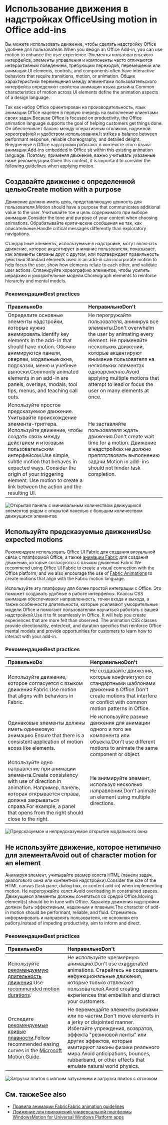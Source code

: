 # <a name="using-motion-in-office-add-ins"></a><span data-ttu-id="e97f8-101">Использование движения в надстройках Office</span><span class="sxs-lookup"><span data-stu-id="e97f8-101">Using motion in Office add-ins</span></span>

<span data-ttu-id="e97f8-102">Вы можете использовать движение, чтобы сделать надстройку Office удобнее для пользователя.</span><span class="sxs-lookup"><span data-stu-id="e97f8-102">When you design an Office Add-in, you can use motion to enhance the user experience.</span></span> <span data-ttu-id="e97f8-103">Элементы пользовательского интерфейса, элементы управления и компоненты часто отличаются интерактивным поведением, требующим переходов, перемещений или анимации.</span><span class="sxs-lookup"><span data-stu-id="e97f8-103">UI elements, controls, and components often have interactive behaviors that require transitions, motion, or animation.</span></span> <span data-ttu-id="e97f8-104">Общие характеристики перемещения между элементами пользовательского интерфейса определяют свойства анимации языка дизайна.</span><span class="sxs-lookup"><span data-stu-id="e97f8-104">Common characteristics of motion across UI elements define the animation aspects of a design language.</span></span> 

<span data-ttu-id="e97f8-105">Так как набор Office ориентирован на производительность, язык анимации Office нацелен в первую очередь на выполнение клиентами своих задач.</span><span class="sxs-lookup"><span data-stu-id="e97f8-105">Because Office is focused on productivity, the Office animation language supports the goal of helping customers get things done.</span></span> <span data-ttu-id="e97f8-106">Он обеспечивает баланс между оперативным откликом, надежной хореографией и удобством использования.</span><span class="sxs-lookup"><span data-stu-id="e97f8-106">It strikes a balance between performant response, reliable choreography, and detailed delight.</span></span> <span data-ttu-id="e97f8-107">Внедренные в Office надстройки работают в контексте этого языка анимации.</span><span class="sxs-lookup"><span data-stu-id="e97f8-107">Add-ins embedded in Office sit within this existing animation language.</span></span> <span data-ttu-id="e97f8-108">Поэтому, применяя движение, важно учитывать указанные ниже рекомендации.</span><span class="sxs-lookup"><span data-stu-id="e97f8-108">Given this context, it is important to consider the following guidelines when applying motion.</span></span> 


## <a name="create-motion-with-a-purpose"></a><span data-ttu-id="e97f8-109">Создавайте движение с определенной целью</span><span class="sxs-lookup"><span data-stu-id="e97f8-109">Create motion with a purpose</span></span>

<span data-ttu-id="e97f8-110">Движение должно иметь цель, представляющую ценность для пользователя.</span><span class="sxs-lookup"><span data-stu-id="e97f8-110">Motion should have a purpose that communicates additional value to the user.</span></span> <span data-ttu-id="e97f8-111">Учитывайте тон и цель содержимого при выборе анимации.</span><span class="sxs-lookup"><span data-stu-id="e97f8-111">Consider the tone and purpose of your content when choosing animations.</span></span> <span data-ttu-id="e97f8-112">Обрабатывайте критические сообщения не так, как описательные.</span><span class="sxs-lookup"><span data-stu-id="e97f8-112">Handle critical messages differently than exploratory navigations.</span></span>

<span data-ttu-id="e97f8-113">Стандартные элементы, используемые в надстройке, могут включать движение, которое акцентирует внимание пользователя, показывает, как элементы связаны друг с другом, или подтверждает правильность действия.</span><span class="sxs-lookup"><span data-stu-id="e97f8-113">Standard elements used in an add-in can incorporate motion to help focus the user, show how elements relate to each other, and validate user actions.</span></span> <span data-ttu-id="e97f8-114">Спланируйте хореографию элементов, чтобы усилить иерархию и умозрительные модели.</span><span class="sxs-lookup"><span data-stu-id="e97f8-114">Choreograph elements to reinforce hierarchy and mental models.</span></span>



### <a name="best-practices"></a><span data-ttu-id="e97f8-115">Рекомендации</span><span class="sxs-lookup"><span data-stu-id="e97f8-115">Best practices</span></span>

|<span data-ttu-id="e97f8-116">Правильно</span><span class="sxs-lookup"><span data-stu-id="e97f8-116">Do</span></span>|<span data-ttu-id="e97f8-117">Неправильно</span><span class="sxs-lookup"><span data-stu-id="e97f8-117">Don't</span></span>|
|:-----|:-----|
|<span data-ttu-id="e97f8-118">Определите основные элементы надстройки, которые нужно анимировать.</span><span class="sxs-lookup"><span data-stu-id="e97f8-118">Identify key elements in the add-in that should have motion.</span></span> <span data-ttu-id="e97f8-119">Обычно анимируются панели, оверлеи, модальные окна, подсказки, меню и учебные выноски.</span><span class="sxs-lookup"><span data-stu-id="e97f8-119">Commonly animated elements in an add-in are panels, overlays, modals, tool tips, menus, and teaching call outs.</span></span>| <span data-ttu-id="e97f8-120">Не перегружайте пользователя, анимируя все элементы.</span><span class="sxs-lookup"><span data-stu-id="e97f8-120">Don't overwhelm the user by animating every element.</span></span> <span data-ttu-id="e97f8-121">Не применяйте нескольких движений, которые акцентируют внимание пользователя на нескольких элементах одновременно.</span><span class="sxs-lookup"><span data-stu-id="e97f8-121">Avoid applying multiple motions that attempt to lead or focus the user on many elements at once.</span></span> |
|<span data-ttu-id="e97f8-p107">Используйте простое предсказуемое движение. Учитывайте происхождение элемента-триггера. Используйте движение, чтобы создать связь между действием и итоговым пользовательским интерфейсом.</span><span class="sxs-lookup"><span data-stu-id="e97f8-p107">Use simple, subtle motion that behaves in expected ways. Consider the origin of your triggering element. Use motion to create a link between the action and the resulting UI.</span></span> | <span data-ttu-id="e97f8-125">Не заставляйте пользователя ждать движения.</span><span class="sxs-lookup"><span data-stu-id="e97f8-125">Don't create wait time for a motion.</span></span> <span data-ttu-id="e97f8-126">Движение в надстройках не должно препятствовать выполнению задачи.</span><span class="sxs-lookup"><span data-stu-id="e97f8-126">Motion in add-ins should not hinder task completion.</span></span>|

![Открытая панель с минимальным количеством движущихся элементов рядом с открытой панелью с большим количеством движущихся элементов](../images/add-in-motion-purpose.gif)



## <a name="use-expected-motions"></a><span data-ttu-id="e97f8-128">Используйте предсказуемые движения</span><span class="sxs-lookup"><span data-stu-id="e97f8-128">Use expected motions</span></span>
<span data-ttu-id="e97f8-129">Рекомендуем использовать [Office UI Fabric](https://developer.microsoft.com/fabric) для создания визуальной связи с платформой Office, а также [анимации Fabric](https://developer.microsoft.com/fabric#/styles/animations) для создания движений, которые согласуются с языком движения Fabric.</span><span class="sxs-lookup"><span data-stu-id="e97f8-129">We recommend using [Office UI Fabric](https://developer.microsoft.com/fabric) to create a visual connection with the Office platform, and we also encourage the use of [Fabric Animations](https://developer.microsoft.com/fabric#/styles/animations) to create motions that align with the Fabric motion language.</span></span> 

<span data-ttu-id="e97f8-p109">Используйте эту платформу для более простой интеграции с Office. Это поможет создавать удобные в работе интерфейсы. Классы CSS анимации обеспечивают направленность, точки входа и выхода, а также особенности длительности, которые усиливают умозрительные модели Office и помогают пользователям научиться работать с вашей надстройкой.</span><span class="sxs-lookup"><span data-stu-id="e97f8-p109">Use it to fit seamlessly in Office. It will help you create experiences that are more felt than observed. The animation CSS classes provide directionality, enter/exit, and duration specifics that reinforce Office mental models and provide opportunities for customers to learn how to interact with your add-in.</span></span>

### <a name="best-practices"></a><span data-ttu-id="e97f8-133">Рекомендации</span><span class="sxs-lookup"><span data-stu-id="e97f8-133">Best practices</span></span>


|<span data-ttu-id="e97f8-134">Правильно</span><span class="sxs-lookup"><span data-stu-id="e97f8-134">Do</span></span>|<span data-ttu-id="e97f8-135">Неправильно</span><span class="sxs-lookup"><span data-stu-id="e97f8-135">Don't</span></span>|
|:-----|:-----|
|<span data-ttu-id="e97f8-136">Используйте движение, которое согласуется с языком движения Fabric.</span><span class="sxs-lookup"><span data-stu-id="e97f8-136">Use motion that aligns with behaviors in Fabric.</span></span>| <span data-ttu-id="e97f8-137">Не создавайте движения, которые конфликтуют со стандартными шаблонами движения в Office.</span><span class="sxs-lookup"><span data-stu-id="e97f8-137">Don't create motions that interfere or conflict with common motion patterns in Office.</span></span> 
|<span data-ttu-id="e97f8-138">Одинаковые элементы должны иметь одинаковую анимацию.</span><span class="sxs-lookup"><span data-stu-id="e97f8-138">Ensure that there is a consistent application of motion acoss like elements.</span></span>| <span data-ttu-id="e97f8-139">Не используйте разные движения для анимации одного и того же компонента или объекта.</span><span class="sxs-lookup"><span data-stu-id="e97f8-139">Don't use different motions to animate the same component or object.</span></span>|
|<span data-ttu-id="e97f8-140">Используйте одно направление при анимации элемента.</span><span class="sxs-lookup"><span data-stu-id="e97f8-140">Create consistency with use of direction in animation.</span></span> <span data-ttu-id="e97f8-141">Например, панель, которая открывается справа, должна закрываться справа.</span><span class="sxs-lookup"><span data-stu-id="e97f8-141">For example, a panel that opens from the right should close to the right.</span></span>|<span data-ttu-id="e97f8-142">Не анимируйте элемент, используя несколько направлений.</span><span class="sxs-lookup"><span data-stu-id="e97f8-142">Don't animate an element using multiple directions.</span></span>

![Предсказуемое и непредсказуемое открытие модального окна](../images/add-in-motion-expected.gif)

## <a name="avoid-out-of-character-motion-for-an-element"></a><span data-ttu-id="e97f8-144">Не используйте движение, которое нетипично для элемента</span><span class="sxs-lookup"><span data-stu-id="e97f8-144">Avoid out of character motion for an element</span></span>

<span data-ttu-id="e97f8-145">Анимируя элемент, учитывайте размер холста HTML (панели задач, диалогового окна или контентной надстройки).</span><span class="sxs-lookup"><span data-stu-id="e97f8-145">Consider the size of the HTML canvas (task pane, dialog box, or content add-in) when implementing motion.</span></span> <span data-ttu-id="e97f8-146">Не перегружайте холст.</span><span class="sxs-lookup"><span data-stu-id="e97f8-146">Avoid overloading in constrained spaces.</span></span> <span data-ttu-id="e97f8-147">Движущиеся элементы должны сочетаться со средой Office.</span><span class="sxs-lookup"><span data-stu-id="e97f8-147">Moving element(s) should be in tune with Office.</span></span> <span data-ttu-id="e97f8-148">Характер движения надстройки должен быть эффективным, надежным и плавным.</span><span class="sxs-lookup"><span data-stu-id="e97f8-148">The character of add-in motion should be performant, reliable, and fluid.</span></span> <span data-ttu-id="e97f8-149">Стремитесь информировать и направлять пользователя, не осложняя его работу.</span><span class="sxs-lookup"><span data-stu-id="e97f8-149">Instead of impeding productivity, aim to inform and direct.</span></span>

### <a name="best-practices"></a><span data-ttu-id="e97f8-150">Рекомендации</span><span class="sxs-lookup"><span data-stu-id="e97f8-150">Best practices</span></span>

|<span data-ttu-id="e97f8-151">Правильно</span><span class="sxs-lookup"><span data-stu-id="e97f8-151">Do</span></span>|<span data-ttu-id="e97f8-152">Неправильно</span><span class="sxs-lookup"><span data-stu-id="e97f8-152">Don't</span></span>|
|:-----|:-----|
| <span data-ttu-id="e97f8-153">Используйте [рекомендуемую длительность движения](https://developer.microsoft.com/fabric#/styles/animations).</span><span class="sxs-lookup"><span data-stu-id="e97f8-153">Use [recommended motion durations](https://developer.microsoft.com/fabric#/styles/animations).</span></span> | <span data-ttu-id="e97f8-154">Не используйте чрезмерную анимацию.</span><span class="sxs-lookup"><span data-stu-id="e97f8-154">Don't use exaggerated animations.</span></span> <span data-ttu-id="e97f8-155">Старайтесь не создавать нефункциональные движения, которые только отвлекают пользователей.</span><span class="sxs-lookup"><span data-stu-id="e97f8-155">Avoid creating experiences that embellish and distract your customers.</span></span>
| <span data-ttu-id="e97f8-156">Отследите [рекомендуемые кривые плавности](https://docs.microsoft.com/windows/uwp/design/motion/timing-and-easing#easing-in-fluent-motion).</span><span class="sxs-lookup"><span data-stu-id="e97f8-156">Follow recommended easing curves in the [Microsoft Motion Guide](https://docs.microsoft.com/windows/uwp/design/motion/timing-and-easing#easing-in-fluent-motion).</span></span>  |<span data-ttu-id="e97f8-157">Не перемещайте элементы рывками или по частям.</span><span class="sxs-lookup"><span data-stu-id="e97f8-157">Don't move elements in a jerky or disjointed manner.</span></span> <span data-ttu-id="e97f8-158">Избегайте упреждения, возвратов, эффекта "резиновой ленты" или других эффектов, которые имитируют законы физики реального мира.</span><span class="sxs-lookup"><span data-stu-id="e97f8-158">Avoid anticipations, bounces, rubberband, or other effects that emulate natural world physics.</span></span>|

![Загрузка плиток с мягким затуханием и загрузка плиток с отскоком](../images/add-in-motion-character.gif)

## <a name="see-also"></a><span data-ttu-id="e97f8-160">См. также</span><span class="sxs-lookup"><span data-stu-id="e97f8-160">See also</span></span>

* [<span data-ttu-id="e97f8-161">Правила анимации Fabric</span><span class="sxs-lookup"><span data-stu-id="e97f8-161">Fabric animation guidelines</span></span>](https://developer.microsoft.com/fabric#/styles/animations)
* [<span data-ttu-id="e97f8-162">Движение для приложений универсальной платформы Windows</span><span class="sxs-lookup"><span data-stu-id="e97f8-162">Motion for Universal Windows Platform apps</span></span>](https://docs.microsoft.com/windows/uwp/design/motion)

